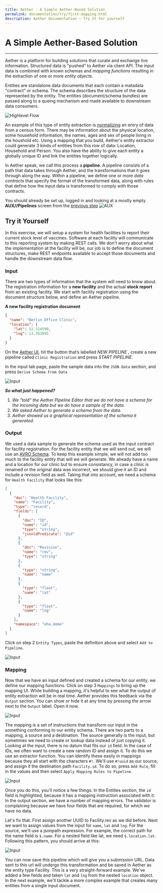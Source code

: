 ```yaml
---
title: Aether - A Simple Aether-Based Solution
permalink: documentation/try/first-mapping.html
description: Aether Documentation – Try It for yourself
---
```


# A Simple Aether-Based Solution
***
Aether is a platform for building solutions that curate and exchange live information. Structured data is "pushed" to Aether via client API.  The input data is combined with known schemas and _mapping functions_ resulting in the extraction of one or more _entity objects._

Entities are standalone data documents that each contain a matadata "contract" or schema.  The schema describes the structure of the data represented by the entity.  The entities (document/schema bundles) are passed along to a queing mechanism and made available to downstream data consumers.  

![Highlevel Flow](/images/highlevel-flow.png)

An example of this type of entity extraction is [normalizing](https://en.wikipedia.org/wiki/Database_normalization) an entry of data from a census form.  There may be information about the physical location, some household information, the names, ages and sex of people living in the houshold etc.  Using a mapping that you build, Aether's entity extractor could generate 3 kinds of entities from this row of data:  Location, Household and Person.  You also have the ability to give each entity a globally unique ID and link the entities together logically.  

In Aether speak, we call this process a **pipeline**.  A pipeline consists of a path that data takes through Aether, and the transformations that it goes through along the way. Within a pipeline, we define one or more _data contracts_ that specify the format of the transformed data, along with rules that define how the input data is transformed to comply with those contracts.

You should already be set up, logged in and looking at a mostly empty **AUX//Pipelines** screen from the [previous step](index)
![AUX](/images/screenshots/pipelines-overview-start.png)
## Try it Yourself
In this exercise, we will setup a system for health facilities to report their current stock level of vaccines. Software at each facility will communicate to this reporting system by making REST calls. We don't worry about what the implementation at the facility will be, our job is to define the document structures, make REST endpoints available to accept those documents and handle the downstream data flow.

### Input
There are two types of information that the system will need to know about.  The registration information for a **new facility** and the actual **stock report** from an existing facility.  We start with facility registration using the document structure below, and define an Aether pipeline.

**A new facility registration document**
```json
{
  "name": "Berlin Office Clinic",
  "location": {
    "lat": 52.514590,
    "lng": 13.363895
  }
}
```
On the [Aether UI]([http://ui.aether.local), hit the button that’s labelled _NEW PIPELINE_ , create a new pipeline called `Clinic Registration` and press _START PIPELINE_.

In the input tab page, paste the sample data into the `JSON Data` section, and press `Derive Schema From Data`

![Input](/images/01-input.png)

_**So what just happened?**_
1. _We "told" the Aether Pipeline Editor that we do not have a schema for the incoming data but we do have a sample of the data._
2. _We asked Aether to generate a schema from the data._
3. _Aether showed us a graphical representation of the schema it generated._ 

### Output
We used a data sample to generate the schema used as the input contract for facility registration.  For the facility entity that we will send out, we will use an [AVRO Schema](https://en.wikipedia.org/wiki/Apache_Avro).  To keep this example simple, we will not add too much to the facility entity that will we will generate. We already have a name and a location for our clinic but to ensure consistancy, in case a clinic is renamed or the original data was incorrect, we should give it an ID and include a revision field as well. Taking that into account, we need a schema for `Health Facility` that looks like this:

```json
[
  {
    "doc": "Health Facility",
    "name": "Facility",
    "type": "record",
    "fields": [
      {
        "doc": "ID",
        "name": "id",
        "type": "string",
        "jsonldPredicate": "@id"
      },
      {
        "doc": "Revision",
        "name": "rev",
        "type": "string"
      },
      {
        "type": "string",
        "name": "name"
      },
      {
        "type": "float",
        "name": "lat"
      },
      {
        "type": "float",
        "name": "lng"
      }
    ],
    "namespace": "eha.demo"
  }
]
```
Click on step 2 `Entity Types`, paste the definition above and select `Add to Pipeline`.

![Input](/images/02-entities.png)

### Mapping
Now that we have an input defined and created a schema for our entity, we define our mapping functions. Click on step 3 `Mappings` to bring up the mapping UI. While building a mapping, it's helpful to see what the output of entity extraction will be in real time. Aether provides this feedback via the `Output` section. You can show or hide it at any time by pressing the arrow next to the `Output` label. Open it now.

![Input](/images/03-mapping.png)

The mapping is a set of instructions that transform our input in the something conforming to our entity schema. There are two parts to a mapping, a source and a destination. The source generally is the input, but sometimes we need to create or lookup data instead of just copying it. Looking at the input, there is no datum that fits our `id` field. In the case of IDs, we often want to create a new random ID and assign it. To do this we use an extractor function. You can identify these easily in mappings because they all start with the characters `#!`. We'll use `#!uuid` as our source, and assign it the destination path `Facility.id`. To do so, press `Add Rule`, fill in the values and then select `Apply Mapping Rules to Pipeline`.

![Input](/images/03a-mapping.png)

Once you do this, you'll notice a few things. In the Entities section, the `id` field is highlighted, because it has a mapping instruction associated with it. In the output section, we have a number of mapping errors. The validator is complaining because we have four fields that are required, for which we have no data. 

Let's fix that. First assign another UUID to Facility.rev as we did before. Next we want to assign values from the input for `name`, `lat` and `lng`. For the source, we'll use a jsonpath expression. For example, the correct path for the name field is `$.name`. For a nested field like lat, we need `$.location.lat`. Following this pattern, you should arrive at this:

![Input](/images/03b-mapping.png)

You can now save this pipeline which will give you a submission URL. Data sent to this url will undergo this transformation and be saved in Aether as the entity type Facility. This is a very straight-forward example. We've added a few fields and taken `lat` and `lng` from the nested `location` object. In the next example, we'll tackle a more complex example that creates many entities from a single input document.
